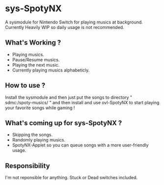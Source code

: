# sys-SpotyNX
A sysmodule for Nintendo Switch for playing musics at background.
Currently Heavily WIP so daily usage is not recommended.

## What's Working ?
- Playing musics.
- Pause/Resume musics.
- Playing the next music.
- Currently playing musics alphabeticly.

## How to use ?
Install the sysmodule and then just put the songs to directory " sdmc:/spoty-musics/ " and then install and use ovl-SpotyNX to start playing your favorite songs while gaming !

## What's coming up for sys-SpotyNX ?
- Skipping the songs.
- Randomly playing musics.
- SpotyNX-Applet so you can queue songs with a more user-friendly usage.

## Responsibility
I'm not reponsible for anything. Stuck or Dead switches included.
